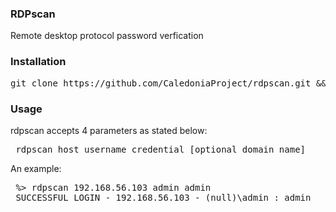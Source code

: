 ### RDPscan

Remote desktop protocol password verfication

### Installation

<pre>
git clone https://github.com/CaledoniaProject/rdpscan.git && make -C rdpscan/src
</pre>

### Usage

rdpscan accepts 4 parameters as stated below:

<pre>
 rdpscan host username credential [optional domain name]
</pre>

An example:

<pre>
 %> rdpscan 192.168.56.103 admin admin
 SUCCESSFUL LOGIN - 192.168.56.103 - (null)\admin : admin
</pre>

